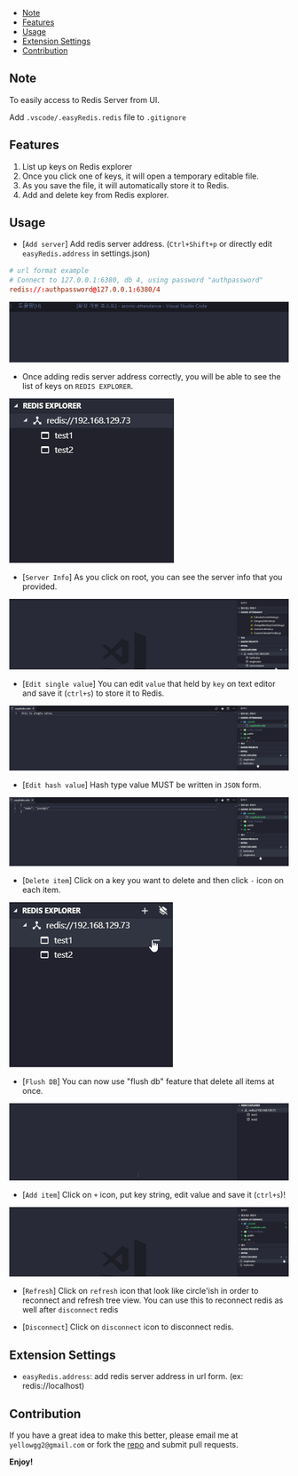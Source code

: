 <!-- TOC -->

- [Note](#note)
- [Features](#features)
- [Usage](#usage)
- [Extension Settings](#extension-settings)
- [Contribution](#contribution)

<!-- /TOC -->

## Note

To easily access to Redis Server from UI.

Add `.vscode/.easyRedis.redis` file to `.gitignore`

## Features

1. List up keys on Redis explorer
2. Once you click one of keys, it will open a temporary editable file.
3. As you save the file, it will automatically store it to Redis.
4. Add and delete key from Redis explorer.

## Usage

- [`Add server`] Add redis server address. (`Ctrl+Shift+p` or directly edit `easyRedis.address` in settings.json)

```conf
# url format example
# Connect to 127.0.0.1:6380, db 4, using password "authpassword"
redis://:authpassword@127.0.0.1:6380/4
```

![add redis server](images/addredisserver.gif)

- Once adding redis server address correctly, you will be able to see the list of keys on `REDIS EXPLORER`.

![redis explorer](images/redisexplorer.png)

- [`Server Info`] As you click on root, you can see the server info that you provided.

![server info](images/serverinfo.gif)

- [`Edit single value`] You can edit `value` that held by `key` on text editor and save it (`ctrl+s`) to store it to Redis.

![edit single item](images/editsingle.gif)

- [`Edit hash value`] Hash type value MUST be written in `JSON` form.

![edit hash item](images/edithash.gif)

- [`Delete item`] Click on a key you want to delete and then click `-` icon on each item.

![delete item](images/deleteitem.gif)

- [`Flush DB`] You can now use "flush db" feature that delete all items at once.

![flush item](images/flushdb.gif)

- [`Add item`] Click on `+` icon, put key string, edit value and save it (`ctrl+s`)!

![add item](images/additem.gif)

- [`Refresh`] Click on `refresh` icon that look like circle'ish in order to reconnect and refresh tree view. You can use this to reconnect redis as well after `disconnect` redis

- [`Disconnect`] Click on `disconnect` icon to disconnect redis.

## Extension Settings

- `easyRedis.address`: add redis server address in url form. (ex: redis://localhost)

## Contribution

If you have a great idea to make this better, please email me at `yellowgg2@gmail.com` or fork the [repo](https://github.com/yellowgg2/easy-redis) and submit pull requests.

**Enjoy!**
